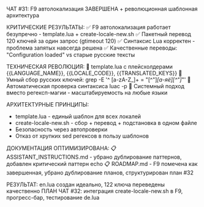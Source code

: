 ЧАТ #31: F9 автолокализация ЗАВЕРШЕНА + революционная шаблонная архитектура

КРИТИЧЕСКИЕ РЕЗУЛЬТАТЫ:
✅ F9 автолокализация работает безупречно - template.lua + create-locale-new.sh
✅ Пакетный перевод 120 ключей за один запрос (gtimeout 120)
✅ Синтаксис Lua корректен - проблема запятых навсегда решена
✅ Качественные переводы: "Configuration loaded" vs старые русские тексты

ТЕХНИЧЕСКАЯ РЕВОЛЮЦИЯ:
🎯 template.lua с плейсхолдерами {{LANGUAGE_NAME}}, {{LOCALE_CODE}}, {{TRANSLATED_KEYS}}
🎯 Умный сбор русских ключей: grep -E '^  [a-zA-Z_]+ = "[^"]*[а-яё][^"]*"'
🎯 Автоматическая проверка синтаксиса luac -p
🎯 Системный подход вместо регексп-магии - масштабируемость на любые языки

АРХИТЕКТУРНЫЕ ПРИНЦИПЫ:
- template.lua - единый шаблон для всех локалей
- create-locale-new.sh - сбор + перевод + подстановка в одном файле
- Безопасность через автопроверки
- Отказ от хрупких sed регексов в пользу шаблонов

ДОКУМЕНТАЦИЯ ОПТИМИЗИРОВАНА:
📋 ASSISTANT_INSTRUCTIONS.md - убрано дублирование паттернов, добавлен критический паттерн echo
📋 ROADMAP.md - F9 помечена как завершенная, убрано дублирование планов, структурирован план #32

РЕЗУЛЬТАТ: en.lua создан идеально, 122 ключа переведены качественно
ПЛАН ЧАТ #32: интеграция create-locale-new.sh в F9, прогресс-бар, тестирование de.lua
